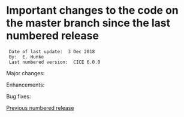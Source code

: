 # Important changes to the code on the master branch since the last numbered release

     Date of last update:  3 Dec 2018
     By:  E. Hunke
     Last numbered version:  CICE 6.0.0  

Major changes:


Enhancements:


Bug fixes:


[Previous numbered release](https://github.com/CICE-Consortium/CICE/releases) 